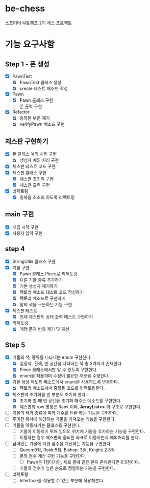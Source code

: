 # be-chess
소프티어 부트캠프 2기 체스 프로젝트

# 기능 요구사항
## Step 1 - 폰 생성
- [x] PawnTest
  - [x] PawnTest 클래스 생성
  - [x] create 테스트 메소드 작성
- [x] Pawn
  - [x] Pawn 클래스 구현
  - [ ] 폰 출력 구현 
- [x] Refactor
  - [x] 중복된 부분 제거
  - [x] verifyPawn 메소드 구현
## 체스판 구현하기
- [x] 폰 클래스 예외 처리 구현
  - [x] 생성자 예외 처리 구현
- [x] 체스판 테스트 코드 구현
- [x] 체스판 클래스 구현
  - [x] 체스판 초기화 구현
  - [x] 체스판 출력 구현
- [x] 리팩토링
  - [x] 중복을 최소화 하도록 리팩토링
## main 구현
- [x] 게임 시작 구현
- [x] 사용자 입력 구현

## step 4
- [X] StringUtils 클래스 구현
- [X] 기물 구현
  - [X] Pawn 클래스 Piece로 리팩토링
  - [X] 다른 기물 종류 추가하기
  - [X] 기본 생성자 제거하기
  - [X] 팩토리 메소드 테스트 코드 작성하기
  - [X] 팩토리 메소드로 구현하기
  - [X] 말의 색을 구분하는 기능 구현
- [X] 체스판 테스트
  - [X] 전체 체스판의 상태 출력 테스트 구현하기
- [X] 리팩토링
  - [X] 개행 문자 반복 제거 및 개선

## Step 5
- [X] 기물의 색, 종류를 나타내는 enum 구현한다.
  - [X] 검정색, 흰색, 빈 공간을 나타내는 색 총 3가지가 존재한다.
  - [X] Piece 클래스에서만 알 수 있도록 구현한다.
  - [X] enum을 적용하며 수정이 필요한 부분을 수정한다.
- [X] 기물 생성 팩토리 메소드에서 enum을 사용하도록 변경한다.
  - [X] 팩토리 메소드에서 중복된 코드를 리팩토링한다.
- [X] 체스판의 초기화를 빈 부분도 초기화 한다.
  - [X] 초기화 할 때 빈 공간을 초기화 해주는 메소드를 구현한다.
  - [X] 체스판의 row 명칭은 Rank 이며, **ArrayList<<Rank>>** 의 구조로 구현한다.
- [ ] 기물의 색과 종류에 따라 개수를 반환 하는 기능을 구현한다.
- [ ] 주어진 위치에 해당하는 기물을 가져오는 기능을 구현한다.
- [ ] 기물을 이동시키는 클래스를 구현한다.
  - [ ] 기물이 이동하기 위해 임의의 위치에 기물을 추가하는 기능을 구현한다.
  - [ ] 이동하는 경우 체스판의 올바른 좌표로 이동하는지 예외처리를 한다.
- [ ] 남아있는 기물에 대한 점수를 계산하는 기능을 구현한다.
  - [ ] Queen:9점, Rook:5점, Bishop: 3점, Knight: 2.5점
  - [ ] 폰의 점수 계산 구현 기능을 구현한다.
    - [ ] Pawn은 1점이지만, 세로 줄에 같은 폰이 존재한다면 0.5점이다.
  - [ ] 기물의 점수가 높은 순으로 정렬하는 기능을 구현한다.
- [ ] 리팩토링
  - [ ] Interface를 적용할 수 있는 부분에 적용해본다.